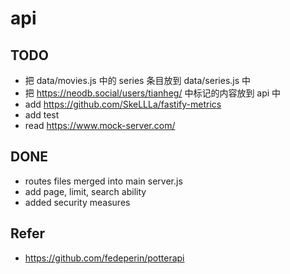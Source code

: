 # api

## TODO

- 把 data/movies.js 中的 series 条目放到 data/series.js 中
- 把 https://neodb.social/users/tianheg/ 中标记的内容放到 api 中
- add https://github.com/SkeLLLa/fastify-metrics
- add test
- read https://www.mock-server.com/

## DONE

- routes files merged into main server.js
- add page, limit, search ability
- added security measures

## Refer

- https://github.com/fedeperin/potterapi
